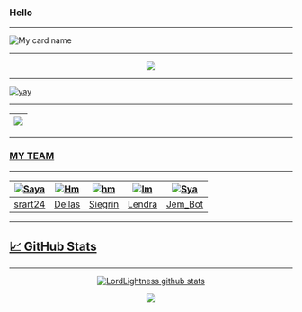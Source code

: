 ### Hello

--------

![My card name](https://cardivo.vercel.app/api?name=srart24&description=Hi,%20selamat%20datang%20di%20github%20srart24%20&image=https://github.com/srart24.png?v=4&backgroundColor=%23ecf0f1&instagram=srart24&github=srart24&pattern=leaf&colorPattern=%23eaeaea)

---------


<p align="center"> <a href="https://github.com/srart24/github-readme-stats"> <!-- Change the `github-readme-stats.anuraghazra1.vercel.app` to `github-readme-stats.vercel.app` --> <img align="center" src="https://github-readme-stats.anuraghazra1.vercel.app/api/top-langs/?username=srart24&layout=compact&theme=material-palenight" / </p>


---------

<p align="center">

![yay](https://i.ibb.co/YRTWMpm/8881444f23794650da1fe33c1bed39e0.gif)

<p align="center">
  
</p>

---------

| <a href="https://github.com/srart24/SeTaN-BoT"><img src="https://img.shields.io/badge/《 Script BoT Whatsapp 》-000000?style=for-the-badge&logo=github&logoColor=white"></a> | 
|---------|
---------
### MY TEAM
---------

| [![Saya](https://github.com/srart24.png?size=100)](https://github.com/srart_24) | [![Hm](https://github.com/itsmedell.png?size=100)](https://github.com/itsmedell) | [![hm](https://github.com/siegrin.png?size=100)](https://github.com/siegrin) | [![lm](https://github.com/lendradxx.png?size=100)](https://github.com/lendradxx) | [![Sya](https://github.com/Jem-Bot.png?size=100)](https://github.com/Jem-Bot) |
|------|------|------|------|------|
| srart24 | Dellas | Siegrin | Lendra | Jem_Bot | 

---------


## &#x1f4c8; GitHub Stats

---------

<p align="center">
<a href="https://github.com/srart24/github-readme-stats">
  <img align="center" src="https://github-readme-stats.anuraghazra1.vercel.app/api?username=srart24&show_icons=true&include_all_commits=true&theme=material-palenight" alt="LordLightness github stats" />
</a>
</p>
  
  <p align="center">
<a href="https://github.com/srart24/github-readme-stats">
  <!-- Change the `github-readme-stats.anuraghazra1.vercel.app` to `github-readme-stats.vercel.app`  -->
  <img align="center" src="https://github-readme-stats.anuraghazra1.vercel.app/api/top-langs/?username=srart24&layout=compact&theme=material-palenight" /
  </p>

